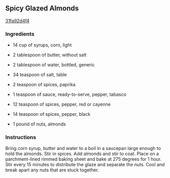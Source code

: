 ## Spicy Glazed Almonds

[31fa92d4f4](http://www.food.com/recipe/spicy-glazed-almonds-197563)

### Ingredients

 - 14 cup of syrups, corn, light

 - 2 tablespoon of butter, without salt

 - 2 tablespoon of water, bottled, generic

 - 34 teaspoon of salt, table

 - 2 teaspoon of spices, paprika

 - 1 teaspoon of sauce, ready-to-serve, pepper, tabasco

 - 12 teaspoon of spices, pepper, red or cayenne

 - 14 teaspoon of spices, pepper, black

 - 1 pound of nuts, almonds

### Instructions

Bring corn syrup, butter and water to a boil in a saucepan large enough to hold the almonds. Stir in spices. Add almonds and stir to coat. Place on a parchment-lined rimmed baking sheet and bake at 275 degrees for 1 hour. Stir every 15 minutes to distribute the glaze and separate the nuts. Cool and break apart any nuts that are stuck together.